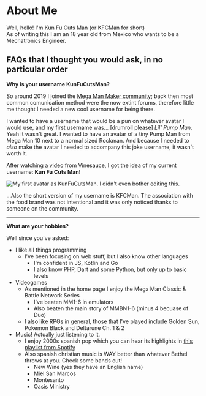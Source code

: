 # About Me

Well, hello! I'm Kun Fu Cuts Man (or KFCMan for short) \
As of writing this I am an 18 year old from Mexico who wants to be a Mechatronics Engineer.

## FAQs that I thought you would ask, in no particular order

**Why is your username KunFuCutsMan?**

So around 2019 I joined the [Mega Man Maker community](https://megamanmaker.com/); back then most common comunication method were the now extint forums, therefore little me thought I needed a new cool username for being there.

I wanted to have a username that would be a pun on whatever avatar I would use, and my first username was... [drumroll please] _Lil' Pump Man_. Yeah it wasn't great. I wanted to have an avatar of a tiny Pump Man from Mega Man 10 next to a normal sized Rockman. And because I needed to _also_ make the avatar I needed to accompany this joke username, it wasn't worth it.

After watching a [video](https://youtu.be/Sv3pS_0vFjA?si=R0LA-JsLQKYu2Te_) from Vinesauce, I got the idea of my current username: **Kun Fu Cuts Man!**

![](https://i.imgur.com/0uArQAJ.jpg "My first avatar as KunFuCutsMan. I didn't even bother editing this.")

...Also the short version of my username is KFCMan. The association with the food brand was not intentional and it was only noticed thanks to someone on the community.

---

**What are your hobbies?**

Well since you've asked:

-   I like all things programming
    -   I've been focusing on web stuff, but I also know other languages
        -   I'm confident in JS, Kotlin and Go
        -   I also know PHP, Dart and some Python, but only up to basic levels
-   Videogames
    -   As mentioned in the home page I enjoy the Mega Man Classic & Battle Network Series
        -   I've beaten MM1-6 in emulators
        -   Also beaten the main story of MMBN1-6 (minus 4 becuase of Duo)
    -   I also like RPGs in general, those that I've played include Golden Sun, Pokemon Black and Deltarune Ch. 1 & 2
-   Music! Actually just listening to it.
    -   I enjoy 2000s spanish pop which you can hear its highlights in [this playlist from Spotify](https://open.spotify.com/playlist/37i9dQZF1DWVuVYbdq3h1k)
    -   Also spanish christian music is WAY better than whatever Bethel throws at you. Check some bands out!
        -   New Wine (yes they have an English name)
        -   Miel San Marcos
        -   Montesanto
        -   Oasis Ministry
